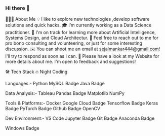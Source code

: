 ### Hi there 👋

👨🏻‍💻  About Me
💡  I like to explore new technologies ,develop software solutions and quick hacks.
🎓  I’m currently working as a Data Science practitioner.
🌱  I'm on track for learning more about Artificial Intelligence, Systems Design, and Cloud Architectur.
💬  Feel free to reach out to me for pro bono consulting and volunteering, or just for some interesting discussion.
✉️  You can shoot me an email at sejalmankar444@gmail.com! I'll try to respond as soon as I can.
📄  Please have a look at my Website for more details about me. I'm open to feedback and suggestions!


🛠  Tech Stack 🔥
Night Coding

Languages:-
Python MySQL Badge Java Badge

Data Analysis:-
Tableau Pandas Badge Matplotlib NumPy

Tools & Platforms:-
Docker Google Cloud Badge Tensorflow Badge Keras Badge PyTorch Badge Github Badge OpenCV

Dev Environment:-
VS Code Jupyter Badge Git Badge Anaconda Badge

Windows Badge
